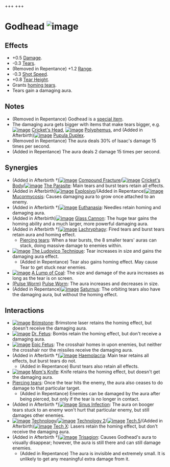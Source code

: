 +++
+++

 # Godhead ![image](/image/Godhead.png) 

Effects
---------


* +0.5 [Damage](/wiki/Damage "Damage").
* -0.3 [Tears](/wiki/Tears "Tears").
* (Removed in Repentance) +1.2 [Range](/wiki/Range "Range").
* -0.3 [Shot Speed](/wiki/Shot_Speed "Shot Speed").
* +0.8 [Tear Height](/wiki/Tear_Height "Tear Height").
* Grants [homing tears](/wiki/Homing_tears "Homing tears").
* Tears gain a damaging aura.


Notes
-------


* (Removed in Repentance) Godhead is a [special item](/wiki/Special_item "Special item").
* The damaging aura gets bigger with items that make tears bigger, e.g. [![image](/image/Cricket%27s_Head.png)](/wiki/Cricket%27s_Head "Cricket's Head") [Cricket's Head](/wiki/Cricket%27s_Head "Cricket's Head"), [![image](/image/Polyphemus.png)](/wiki/Polyphemus "Polyphemus") [Polyphemus](/wiki/Polyphemus "Polyphemus"), and (Added in Afterbirth)[![image](/image/Pupula_Duplex.png)](/wiki/Pupula_Duplex "Pupula Duplex") [Pupula Duplex](/wiki/Pupula_Duplex "Pupula Duplex").
* (Removed in Repentance) The aura deals 30% of Isaac's damage 15 times per second.
* (Added in Repentance) The aura deals 2 damage 15 times per second.


Synergies
-----------


* (Added in Afterbirth †)[![image](/image/Compound_Fracture.png)](/wiki/Compound_Fracture "Compound Fracture") [Compound Fracture](/wiki/Compound_Fracture "Compound Fracture")/[![image](/image/Cricket%27s_Body.png)](/wiki/Cricket%27s_Body "Cricket's Body") [Cricket's Body](/wiki/Cricket%27s_Body "Cricket's Body")/[![image](/image/The_Parasite.png)](/wiki/The_Parasite "The Parasite") [The Parasite](/wiki/The_Parasite "The Parasite"): Main tears and burst tears retain all effects.
* (Added in Afterbirth)[![image](/image/Explosivo.png)](/wiki/Explosivo "Explosivo") [Explosivo](/wiki/Explosivo "Explosivo")/(Added in Repentance)[![image](/image/Mucormycosis.png)](/wiki/Mucormycosis "Mucormycosis") [Mucormycosis](/wiki/Mucormycosis "Mucormycosis"): Causes damaging aura to grow once attached to an enemy.
* (Added in Afterbirth †)[![image](/image/Euthanasia.png)](/wiki/Euthanasia "Euthanasia") [Euthanasia](/wiki/Euthanasia "Euthanasia"): Needles retain homing and damaging aura.
* (Added in Afterbirth)[![image](/image/Glass_Cannon.png)](/wiki/Glass_Cannon "Glass Cannon") [Glass Cannon](/wiki/Glass_Cannon "Glass Cannon"): The huge tear gains the homing ability and a much larger, more powerful damaging aura.
* (Added in Afterbirth †)[![image](/image/Lachryphagy.png)](/wiki/Lachryphagy "Lachryphagy") [Lachryphagy](/wiki/Lachryphagy "Lachryphagy"): Fired tears and burst tears retain aura and homing effect.
	+ [Piercing tears](/wiki/Piercing_tears "Piercing tears"): When a tear bursts, the 8 smaller tears' auras can stack, doing massive damage to enemies within.
* [![image](/image/The_Ludovico_Technique.png)](/wiki/The_Ludovico_Technique "The Ludovico Technique") [The Ludovico Technique](/wiki/The_Ludovico_Technique "The Ludovico Technique"): Tear increases in size and gains the damaging aura effect.
	+ (Added in Repentance) Tear also gains homing effect. May cause Tear to get stuck near enemies.
* [![image](/image/A_Lump_of_Coal.png)](/wiki/A_Lump_of_Coal "A Lump of Coal") [A Lump of Coal](/wiki/A_Lump_of_Coal "A Lump of Coal"): The size and damage of the aura increases as long as the tear is on screen.
* [(Pulse Worm)](/wiki/Pulse_Worm "Pulse Worm") [Pulse Worm](/wiki/Pulse_Worm "Pulse Worm"): The aura increases and decreases in size.
* (Added in Repentance)[![image](/image/Saturnus.png)](/wiki/Saturnus "Saturnus") [Saturnus](/wiki/Saturnus "Saturnus"): The orbiting tears also have the damaging aura, but without the homing effect.


Interactions
--------------


* [![image](/image/Brimstone.png)](/wiki/Brimstone "Brimstone") [Brimstone](/wiki/Brimstone "Brimstone"): Brimstone laser retains the homing effect, but doesn't receive the damaging aura.
* [![image](/image/Dr._Fetus.png)](/wiki/Dr._Fetus "Dr. Fetus") [Dr. Fetus](/wiki/Dr._Fetus "Dr. Fetus"): Bombs retain the homing effect, but don't receive a damaging aura.
* [![image](/image/Epic_Fetus.png)](/wiki/Epic_Fetus "Epic Fetus") [Epic Fetus](/wiki/Epic_Fetus "Epic Fetus"): The crosshair homes in upon enemies, but neither the crosshair nor the missiles receive the damaging aura.
* (Added in Afterbirth †)[![image](/image/Haemolacria.png)](/wiki/Haemolacria "Haemolacria") [Haemolacria](/wiki/Haemolacria "Haemolacria"): Main tear retains all effects, but burst tears do not.
	+ (Added in Repentance) Burst tears also retain all effects.
* [![image](/image/Mom%27s_Knife.png)](/wiki/Mom%27s_Knife "Mom's Knife") [Mom's Knife](/wiki/Mom%27s_Knife "Mom's Knife"): Knife retains the homing effect, but doesn't get the damaging aura.
* [Piercing tears](/wiki/Piercing_tears "Piercing tears"): Once the tear hits the enemy, the aura also ceases to do damage to that particular target.
	+ (Added in Repentance) Enemies can be damaged by the aura after being pierced, but only if the tear is no longer in contact.
* (Added in Afterbirth †)[![image](/image/Sinus_Infection.png)](/wiki/Sinus_Infection "Sinus Infection") [Sinus Infection](/wiki/Sinus_Infection "Sinus Infection"): The aura on booger tears stuck to an enemy won't hurt that particular enemy, but still damages other enemies.
* [![image](/image/Technology.png)](/wiki/Technology "Technology") [Technology](/wiki/Technology "Technology")/[![image](/image/Technology_2.png)](/wiki/Technology_2 "Technology 2") [Technology 2](/wiki/Technology_2 "Technology 2")/[![image](/image/Tech.5.png)](/wiki/Tech.5 "Tech.5") [Tech.5](/wiki/Tech.5 "Tech.5")/(Added in Afterbirth)[![image](/image/Tech_X.png)](/wiki/Tech_X "Tech X") [Tech X](/wiki/Tech_X "Tech X"): Lasers retain the homing effect, but don't receive the damaging aura.
* (Added in Afterbirth †)[![image](/image/Trisagion.png)](/wiki/Trisagion "Trisagion") [Trisagion](/wiki/Trisagion "Trisagion"): Causes Godhead's aura to visually disappear; however, the aura is still there and can still damage enemies.
	+ (Added in Repentance) The aura is invisible and extremely small. It is unlikely to get any meaningful extra damage from it.


